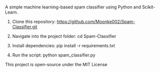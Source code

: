 A simple machine learning-based spam classifier using Python and Scikit-Learn.

1. Clone this repository: https://github.com/Moonke002/Spam-Classifier.git

2. Navigate into the project folder: cd Spam-Classifier
  
3. Install dependencies: pip install -r requirements.txt

4. Run the script: python spam_classifier.py
   


This project is open-source under the MIT License
